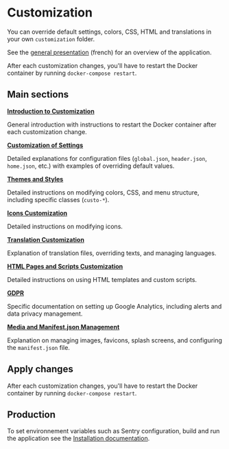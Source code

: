 # Customization

You can override default settings, colors, CSS, HTML and translations in your own `customization` folder.

See the [general presentation](../presentation-fr.md) (french) for an overview of the application.

After each customization changes, you'll have to restart the Docker container by running `docker-compose restart`.


## Main sections

[**Introduction to Customization**](./customization-introduction.md)

General introduction with instructions to restart the Docker container after each customization change.

[**Customization of Settings**](./customization-settings.md)

Detailed explanations for configuration files (`global.json`, `header.json`, `home.json`, etc.) with examples of overriding default values.

[**Themes and Styles**](./customization-themestyles.md)

Detailed instructions on modifying colors, CSS, and menu structure, including specific classes (`custo-*`).

[**Icons Customization**](./customization-icons.md)

Detailed instructions on modifying icons.

[**Translation Customization**](./customization-translation.md)

Explanation of translation files, overriding texts, and managing languages.

[**HTML Pages and Scripts Customization**](./customization-htmlscripts.md)

Detailed instructions on using HTML templates and custom scripts.

[**GDPR**](./customization-gdpr.md)

Specific documentation on setting up Google Analytics, including alerts and data privacy management.

[**Media and Manifest.json Management**](./customization-mediamanagement.md)

Explanation on managing images, favicons, splash screens, and configuring the `manifest.json` file.

## Apply changes

After each customization changes, you'll have to restart the Docker container by running `docker-compose restart`.

## Production

To set environnement variables such as Sentry configuration, build and run the application see the [Installation documentation](../installation.md).
